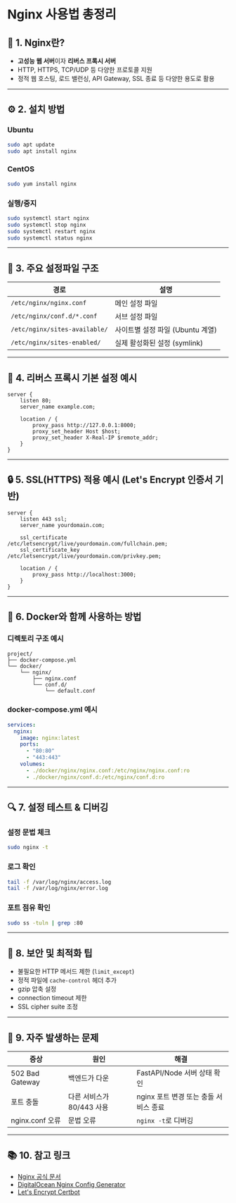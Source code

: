 # Nginx 사용법 총정리

## 📌 1. Nginx란?

- **고성능 웹 서버**이자 **리버스 프록시 서버**
- HTTP, HTTPS, TCP/UDP 등 다양한 프로토콜 지원
- 정적 웹 호스팅, 로드 밸런싱, API Gateway, SSL 종료 등 다양한 용도로 활용

---

## ⚙️ 2. 설치 방법

### Ubuntu
```bash
sudo apt update
sudo apt install nginx
```

### CentOS
```bash
sudo yum install nginx
```

### 실행/중지
```bash
sudo systemctl start nginx
sudo systemctl stop nginx
sudo systemctl restart nginx
sudo systemctl status nginx
```

---

## 📁 3. 주요 설정파일 구조

| 경로 | 설명 |
|------|------|
| `/etc/nginx/nginx.conf` | 메인 설정 파일 |
| `/etc/nginx/conf.d/*.conf` | 서브 설정 파일 |
| `/etc/nginx/sites-available/` | 사이트별 설정 파일 (Ubuntu 계열) |
| `/etc/nginx/sites-enabled/` | 실제 활성화된 설정 (symlink) |

---

## 🔁 4. 리버스 프록시 기본 설정 예시

```nginx
server {
    listen 80;
    server_name example.com;

    location / {
        proxy_pass http://127.0.0.1:8000;
        proxy_set_header Host $host;
        proxy_set_header X-Real-IP $remote_addr;
    }
}
```

---

## 🔒 5. SSL(HTTPS) 적용 예시 (Let's Encrypt 인증서 기반)

```nginx
server {
    listen 443 ssl;
    server_name yourdomain.com;

    ssl_certificate     /etc/letsencrypt/live/yourdomain.com/fullchain.pem;
    ssl_certificate_key /etc/letsencrypt/live/yourdomain.com/privkey.pem;

    location / {
        proxy_pass http://localhost:3000;
    }
}
```

---

## 🐳 6. Docker와 함께 사용하는 방법

### 디렉토리 구조 예시
```
project/
├── docker-compose.yml
└── docker/
    └── nginx/
        ├── nginx.conf
        └── conf.d/
            └── default.conf
```

### docker-compose.yml 예시
```yaml
services:
  nginx:
    image: nginx:latest
    ports:
      - "80:80"
      - "443:443"
    volumes:
      - ./docker/nginx/nginx.conf:/etc/nginx/nginx.conf:ro
      - ./docker/nginx/conf.d:/etc/nginx/conf.d:ro
```

---

## 🔍 7. 설정 테스트 & 디버깅

### 설정 문법 체크
```bash
sudo nginx -t
```

### 로그 확인
```bash
tail -f /var/log/nginx/access.log
tail -f /var/log/nginx/error.log
```

### 포트 점유 확인
```bash
sudo ss -tuln | grep :80
```

---

## 🧱 8. 보안 및 최적화 팁

- 불필요한 HTTP 메서드 제한 (`limit_except`)
- 정적 파일에 `cache-control` 헤더 추가
- gzip 압축 설정
- connection timeout 제한
- SSL cipher suite 조정

---

## 🚦 9. 자주 발생하는 문제

| 증상 | 원인 | 해결 |
|------|------|------|
| 502 Bad Gateway | 백엔드가 다운 | FastAPI/Node 서버 상태 확인 |
| 포트 충돌 | 다른 서비스가 80/443 사용 | nginx 포트 변경 또는 충돌 서비스 종료 |
| nginx.conf 오류 | 문법 오류 | `nginx -t`로 디버깅 |

---

## 📚 10. 참고 링크

- [Nginx 공식 문서](https://nginx.org/en/docs/)
- [DigitalOcean Nginx Config Generator](https://www.digitalocean.com/community/tools/nginx)
- [Let's Encrypt Certbot](https://certbot.eff.org/)

